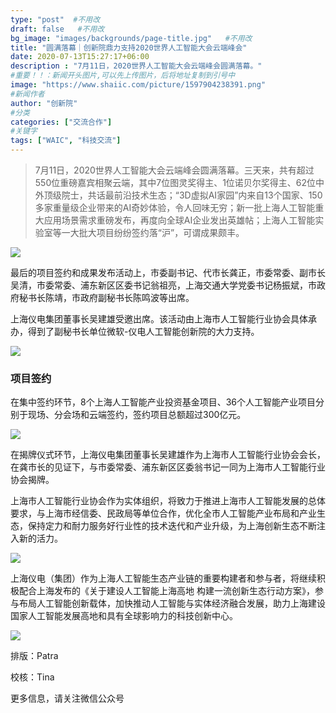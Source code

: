 ```yaml
---
type: "post"  #不用改
draft: false   #不用改
bg_image: "images/backgrounds/page-title.jpg"   #不用改
title: "圆满落幕｜创新院鼎力支持2020世界人工智能大会云端峰会"
date: 2020-07-13T15:27:17+06:00
description : "7月11日，2020世界人工智能大会云端峰会圆满落幕。"
#重要！！：新闻开头图片,可以先上传图片，后将地址复制到引号中
image: "https://www.shaiic.com/picture/1597904238391.png"
#新闻作者
author: "创新院"
#分类
categories: ["交流合作"]
#关键字
tags: ["WAIC", "科技交流"]
---
```





> 7月11日，2020世界人工智能大会云端峰会圆满落幕。三天来，共有超过550位重磅嘉宾相聚云端，其中7位图灵奖得主、1位诺贝尔奖得主、62位中外顶级院士，共话最前沿技术生态；“3D虚拟AI家园”内来自13个国家、150多家重量级企业带来的AI奇妙体验，令人回味无穷；新一批上海人工智能重大应用场景需求重磅发布，再度向全球AI企业发出英雄帖；上海人工智能实验室等一大批大项目纷纷签约落“沪”，可谓成果颇丰。

![](https://www.shaiic.com/picture/1597904331138.png)

最后的项目签约和成果发布活动上，市委副书记、代市长龚正，市委常委、副市长吴清，市委常委、浦东新区区委书记翁祖亮，上海交通大学党委书记杨振斌，市政府秘书长陈靖，市政府副秘书长陈鸣波等出席。

上海仪电集团董事长吴建雄受邀出席。该活动由上海市人工智能行业协会具体承办，得到了副秘书长单位微软-仪电人工智能创新院的大力支持。

![](https://www.shaiic.com/picture/1597904364045.png)


### 项目签约

在集中签约环节，8个上海人工智能产业投资基金项目、36个人工智能产业项目分别于现场、分会场和云端签约，签约项目总额超过300亿元。

![](https://www.shaiic.com/picture/1597904574212.png)

在揭牌仪式环节，上海仪电集团董事长吴建雄作为上海市人工智能行业协会会长，在龚市长的见证下，与市委常委、浦东新区区委翁书记一同为上海市人工智能行业协会揭牌。

上海市人工智能行业协会作为实体组织，将致力于推进上海市人工智能发展的总体要求，与上海市经信委、民政局等单位合作，优化全市人工智能产业布局和产业生态，保持定力和耐力服务好行业性的技术迭代和产业升级，为上海创新生态不断注入新的活力。

![](https://www.shaiic.com/picture/1597904602420.png)

上海仪电（集团）作为上海人工智能生态产业链的重要构建者和参与者，将继续积极配合上海发布的《关于建设人工智能上海高地 构建一流创新生态行动方案》，参与布局人工智能创新载体，加快推动人工智能与实体经济融合发展，助力上海建设国家人工智能发展高地和具有全球影响力的科技创新中心。

![](https://www.shaiic.com/picture/1597904631211.png)

排版：Patra

校核：Tina

更多信息，请关注微信公众号
